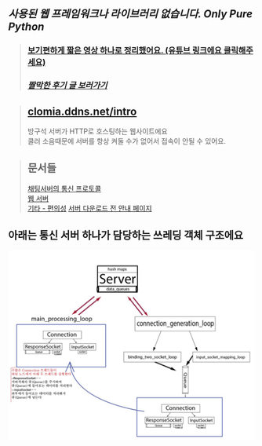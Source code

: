 ## _사용된 웹 프레임워크나 라이브러리 없습니다. Only Pure Python_
> ### [보기편하게 짧은 영상 하나로 정리했어요. (유튜브 링크에요 클릭해주세요)](https://youtu.be/Vqp2ksNoa38)  
> ### [_**짤막한 후기 글 보러가기**_](https://nomadcoders.co/community/thread/495)

> ## [clomia.ddns.net/intro](http://clomia.ddns.net/intro)
> 방구석 서버가 HTTP로 호스팅하는 웹사이트에요  
> 쿨러 소음때문에 서버를 항상 켜둘 수가 없어서 접속이 안될 수 있어요.

> ## 문서들  
> [채팅서버의 통신 프로토콜](https://www.notion.so/cbf8c7e77a484323a3d386242178c7cf)  
> [웹 서버](https://www.notion.so/HTTP-465a3dbd109c44449d518c8ac952fb35)  
> [기타 - 편의성](https://www.notion.so/26bb7173e0dd4ddb845b4739f6887575)
> [서버 다운로드 전 안내 페이지](https://www.notion.so/43665ddb63a9437db1f1a56aa94236e0)
## 아래는 통신 서버 하나가 담당하는 쓰레딩 객체 구조에요
![](/img/쓰레딩객체.jpg)
